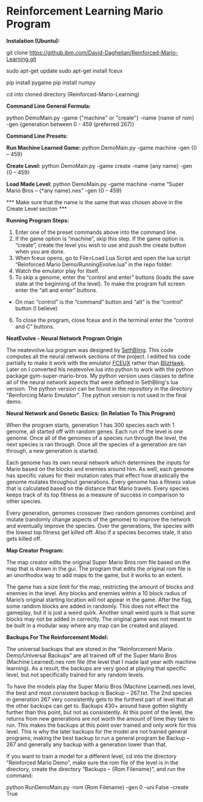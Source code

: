 # Reinforcement Learning Mario Program

**Instalation (Ubuntu):**

git clone https://github.ibm.com/David-Daghelian/Reinforced-Mario-Learning.git

sudo apt-get update
sudo apt-get install fceux

pip install pygame
pip install numpy

cd into cloned directory (Reinforced-Mario-Learning)

**Command Line General Formula:**

python DemoMain.py -game {"machine" or "create"} -name {name of rom} -gen {generation between 0 - 459 (preferred 267)}

**Command Line Presets:**

**Run Machine Learned Game:**
python DemoMain.py -game machine -gen {0 – 459}

**Create Level:**
python DemoMain.py -game create -name {any name} -gen {0 – 459}

**Load Made Level:**
python DemoMain.py -game machine -name “Super Mario Bros – {*any name}.nes” -gen {0 – 459}

\*** Make sure that the name is the same that was chosen above in the Create Level section \***

**Running Program Steps:**

1) Enter one of the preset commands above into the command line.
2) If the game option is “machine”, skip this step. If the game option is “create”, create the level you wish to use and push the create button when you are done.
3) When fceux opens, go to File>Load Lua Script and open the lua script “Reinforced Mario Demo/RunningEvolve.lua” in the repo folder.
4) Watch the emulator play for itself.
5) To skip a genome, enter the “control and enter” buttons (loads the save state at the beginning of the level). To make the program full screen enter the “alt and enter” buttons.
* On mac “control” is the “command” button and “alt” is the “control” button (I believe)
6) To close the program, close fceux and in the terminal enter the “control and C” buttons.


**NeatEvolve - Neural Network Program Origin**

The neatevolve.lua program was designed by [SethBling](https://www.youtube.com/watch?v=qv6UVOQ0F44). This code computes all the neural network sections of the project. I editted his code partially to make it work with the emulator [FCEUX](http://www.fceux.com/web/home.html) rather than [BlizHawk](http://tasvideos.org/BizHawk.html). Later on I converted his neatevolve.lua into python to work with the python package gym-super-mario-bros. My python version uses classes to define all of the neural network aspects that were defined in SethBling's lua version. The python version can be found in the repository in the directory "Reinforcing Mario Emulator". The python version is not used in the final demo.

**Neural Network and Genetic Basics: (In Relation To This Program)**

When the program starts, generation 1 has 300 species each with 1 genome, all started off with random genes. Each run of the level is one genome. Once all of the genomes of a species run through the level, the next species is ran through. Once all the species of a generation are ran through, a new generation is started.

Each genome has its own neural network which determines the inputs for Mario based on the blocks and enemies around him. As well, each genome has specific values for their mutation rates that effect how drastically the genome mutates throughout generations. Every genome has a fitness value that is calculated based on the distance that Mario travels. Every species keeps track of its top fitness as a measure of success in comparison to other species.

Every generation, genomes crossover (two random genomes combine) and mutate (randomly change aspects of the genome) to improve the network and eventually improve the species. 
Over the generations, the species with the lowest top fitness get killed off. Also if a species becomes stale, it also gets killed off.

**Map Creator Program:**

The map creator edits the original Super Mario Bros rom file based on the map that is drawn in the gui. The program that edits the original rom file is an unorthodox way to add maps to the game, but it works to an extent. 

The game has a size limit for the map, restricting the amount of blocks and enemies in the level. Any blocks and enemies within a 10 block radius of Mario’s original starting location will not appear in the game. After the flag, some random blocks are added in randomly. This does not effect the gameplay, but it is just a weird quirk. Another small weird quirk is that some blocks may not be added in correctly. The original game was not meant to be built in a modular way where any map can be created and played.

**Backups For The Reinforcement Model:**

The universal backups that are stored in the “Reinforcement Mario Demo/Universal Backups” are all trained off of the Super Mario Bros (Machine Learned).nes rom file (the level that I made last year with machine learning). As a result, the backups are very good at playing that specific level, but not specifically trained for any random levels.

To have the models play the Super Mario Bros (Machine Learned).nes level, the best and most consistent backup is Backup – 267.txt. The 2nd species in generation 267 very consistently gets to the furthest part of level that all the other backups can get to. Backups 430+ around have gotten slightly further than this point, but not as consistently. At this point of the level, the returns from new generations are not worth the amount of time they take to run. This makes the backups at this point over trained and only work for this level. This is why the later backups for the model are not trained general programs, making the best backup to run a general program be Backup – 267 and generally any backup with a generation lower than that. 

If you want to train a model for a different level, cd into the directory “Reinforced Mario Demo”, make sure the rom file of the level is in the directory, create the directory “Backups – {Rom Filename}”, and run the command:

python RunDemoMain.py -rom {Rom Filename} -gen 0 -uni False -create True
